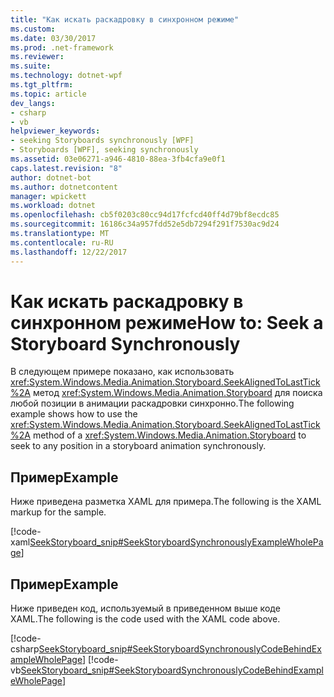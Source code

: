 ```yaml
---
title: "Как искать раскадровку в синхронном режиме"
ms.custom: 
ms.date: 03/30/2017
ms.prod: .net-framework
ms.reviewer: 
ms.suite: 
ms.technology: dotnet-wpf
ms.tgt_pltfrm: 
ms.topic: article
dev_langs:
- csharp
- vb
helpviewer_keywords:
- seeking Storyboards synchronously [WPF]
- Storyboards [WPF], seeking synchronously
ms.assetid: 03e06271-a946-4810-88ea-3fb4cfa9e0f1
caps.latest.revision: "8"
author: dotnet-bot
ms.author: dotnetcontent
manager: wpickett
ms.workload: dotnet
ms.openlocfilehash: cb5f0203c80cc94d17fcfcd40ff4d79bf8ecdc85
ms.sourcegitcommit: 16186c34a957fdd52e5db7294f291f7530ac9d24
ms.translationtype: MT
ms.contentlocale: ru-RU
ms.lasthandoff: 12/22/2017
---
```

# <a name="how-to-seek-a-storyboard-synchronously"></a><span data-ttu-id="ff3b2-102">Как искать раскадровку в синхронном режиме</span><span class="sxs-lookup"><span data-stu-id="ff3b2-102">How to: Seek a Storyboard Synchronously</span></span>
<span data-ttu-id="ff3b2-103">В следующем примере показано, как использовать <xref:System.Windows.Media.Animation.Storyboard.SeekAlignedToLastTick%2A> метод <xref:System.Windows.Media.Animation.Storyboard> для поиска любой позиции в анимации раскадровки синхронно.</span><span class="sxs-lookup"><span data-stu-id="ff3b2-103">The following example shows how to use the <xref:System.Windows.Media.Animation.Storyboard.SeekAlignedToLastTick%2A> method of a <xref:System.Windows.Media.Animation.Storyboard> to seek to any position in a storyboard animation synchronously.</span></span>  
  
## <a name="example"></a><span data-ttu-id="ff3b2-104">Пример</span><span class="sxs-lookup"><span data-stu-id="ff3b2-104">Example</span></span>  
 <span data-ttu-id="ff3b2-105">Ниже приведена разметка XAML для примера.</span><span class="sxs-lookup"><span data-stu-id="ff3b2-105">The following is the XAML markup for the sample.</span></span>  
  
 [!code-xaml[SeekStoryboard_snip#SeekStoryboardSynchronouslyExampleWholePage](../../../../samples/snippets/csharp/VS_Snippets_Wpf/SeekStoryboard_snip/CSharp/SeekStoryboardSynchronouslyExample.xaml#seekstoryboardsynchronouslyexamplewholepage)]  
  
## <a name="example"></a><span data-ttu-id="ff3b2-106">Пример</span><span class="sxs-lookup"><span data-stu-id="ff3b2-106">Example</span></span>  
 <span data-ttu-id="ff3b2-107">Ниже приведен код, используемый в приведенном выше коде XAML.</span><span class="sxs-lookup"><span data-stu-id="ff3b2-107">The following is the code used with the XAML code above.</span></span>  
  
 [!code-csharp[SeekStoryboard_snip#SeekStoryboardSynchronouslyCodeBehindExampleWholePage](../../../../samples/snippets/csharp/VS_Snippets_Wpf/SeekStoryboard_snip/CSharp/SeekStoryboardSynchronouslyExample.xaml.cs#seekstoryboardsynchronouslycodebehindexamplewholepage)]
 [!code-vb[SeekStoryboard_snip#SeekStoryboardSynchronouslyCodeBehindExampleWholePage](../../../../samples/snippets/visualbasic/VS_Snippets_Wpf/SeekStoryboard_snip/VisualBasic/SeekStoryboardSynchronouslyExample.xaml.vb#seekstoryboardsynchronouslycodebehindexamplewholepage)]
